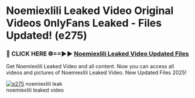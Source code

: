# Noemiexlili Leaked Video Original Videos 0nlyFans Leaked - Files Updated! (e275)

<h3>🔴 CLICK HERE 🌐==►► <a href="https://tinyurl.com/3hn5wdd3" rel="nofollow">Noemiexlili Leaked Video Updated Files</a></h3>

Get Noemiexlili Leaked Video and all content. Now you can access all videos and pictures of Noemiexlili Leaked Video. New Updated Files 2025!

[![e275](https://i.imgur.com/4HnBqBT.gif)](https://tinyurl.com/3hn5wdd3)
noemiexlili leak<br>
noemiexlili leaked video